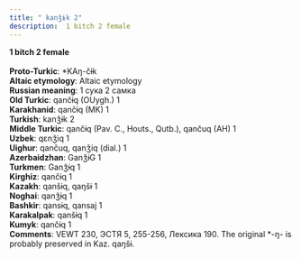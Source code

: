 ```yaml
---
title: " kanǯɨk 2"
description:  1 bitch 2 female
---
```

<strong> 1 bitch 2 female</strong><br><br>
<strong>Proto-Turkic</strong>:  *KAŋ-čɨk<br>
<strong>Altaic etymology</strong>:  Altaic etymology<br>
<strong>Russian meaning</strong>:  1 сука 2 самка<br>
<strong>Old Turkic</strong>:  qančɨq (OUygh.) 1<br>
<strong>Karakhanid</strong>:  qančɨq (MK) 1<br>
<strong>Turkish</strong>:  kanǯɨk 2<br>
<strong>Middle Turkic</strong>:  qančɨq (Pav. C., Houts., Qutb.), qančuq (AH) 1<br>
<strong>Uzbek</strong>:  qɛnǯiq 1<br>
<strong>Uighur</strong>:  qančuq, qanǯiq (dial.) 1<br>
<strong>Azerbaidzhan</strong>:  GanǯɨG 1<br>
<strong>Turkmen</strong>:  Ganǯɨq 1<br>
<strong>Kirghiz</strong>:  qančɨq 1<br>
<strong>Kazakh</strong>:  qanšɨq, qaŋšɨ 1<br>
<strong>Noghai</strong>:  qanǯɨq 1<br>
<strong>Bashkir</strong>:  qansɨq, qansaj 1<br>
<strong>Karakalpak</strong>:  qanšɨq 1<br>
<strong>Kumyk</strong>:  qančɨq 1<br>
<strong>Comments</strong>:  VEWT 230, ЭСТЯ 5, 255-256, Лексика 190. The original *-ŋ- is probably preserved in Kaz. qaŋšɨ.<br>


